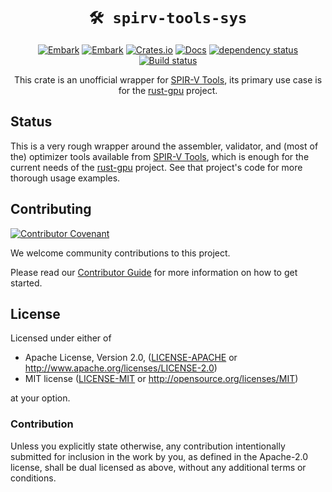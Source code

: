 <div align="center">

# `🛠 spirv-tools-sys`

[![Embark](https://img.shields.io/badge/embark-open%20source-blueviolet.svg)](https://embark.dev)
[![Embark](https://img.shields.io/badge/discord-ark-%237289da.svg?logo=discord)](https://discord.gg/dAuKfZS)
[![Crates.io](https://img.shields.io/crates/v/spirv-tools-sys.svg)](https://crates.io/crates/spirv-tools-sys)
[![Docs](https://docs.rs/spirv-tools-sys/badge.svg)](https://docs.rs/spirv-tools-sys)
[![dependency status](https://deps.rs/repo/github/EmbarkStudios/spirv-tools-sys/status.svg)](https://deps.rs/repo/github/EmbarkStudios/spirv-tools)
[![Build status](https://github.com/EmbarkStudios/spirv-tools-rs/workflows/CI/badge.svg)](https://github.com/EmbarkStudios/spirv-tools-rs/actions)

This crate is an unofficial wrapper for [SPIR-V Tools], its primary use case is for the [rust-gpu] project.

</div>

## Status

This is a very rough wrapper around the assembler, validator, and (most of the) optimizer tools available from [SPIR-V Tools], which is enough for the current needs of the [rust-gpu] project. See that project's code for more thorough usage examples.

## Contributing

[![Contributor Covenant](https://img.shields.io/badge/contributor%20covenant-v1.4-ff69b4.svg)](../CODE_OF_CONDUCT.md)

We welcome community contributions to this project.

Please read our [Contributor Guide](CONTRIBUTING.md) for more information on how to get started.

## License

Licensed under either of

* Apache License, Version 2.0, ([LICENSE-APACHE](LICENSE-APACHE) or <http://www.apache.org/licenses/LICENSE-2.0>)
* MIT license ([LICENSE-MIT](LICENSE-MIT) or <http://opensource.org/licenses/MIT>)

at your option.

### Contribution

Unless you explicitly state otherwise, any contribution intentionally submitted for inclusion in the work by you, as defined in the Apache-2.0 license, shall be dual licensed as above, without any additional terms or conditions.

[SPIR-V Tools]: https://github.com/KhronosGroup/SPIRV-Tools
[rust-gpu]: https://github.com/EmbarkStudios/rust-gpu
